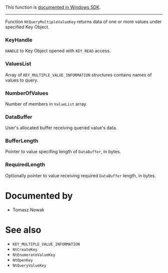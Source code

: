 This function is [documented in Windows SDK](https://learn.microsoft.com/en-us/windows/win32/api/winternl/nf-winternl-ntquerymultiplevaluekey).

---

Function `NtQueryMultipleValueKey` returns data of one or more values under specified Key Object.

### KeyHandle

`HANDLE` to Key Object opened with `KEY_READ` access.

### ValuesList

Array of `KEY_MULTIPLE_VALUE_INFORMATION` structures contains names of values to query.

### NumberOfValues

Number of members in `ValueList` array.

### DataBuffer

User's allocated buffer receiving queried value's data.

### BufferLength

Pointer to value specifing length of `DataBuffer`, in bytes.

### RequiredLength

Optionally pointer to value receiving required `DataBuffer` length, in bytes.

# Documented by

* Tomasz Nowak

# See also

* `KEY_MULTIPLE_VALUE_INFORMATION`
* `NtCreateKey`
* `NtEnumerateValueKey`
* `NtOpenKey`
* `NtQueryValueKey`
